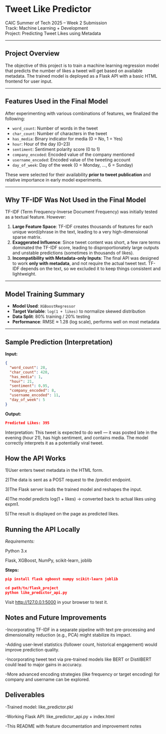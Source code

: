 # Tweet Like Predictor

CAIC Summer of Tech 2025 – Week 2 Submission  
Track: Machine Learning + Development  
Project: Predicting Tweet Likes using Metadata

---

## Project Overview

The objective of this project is to train a machine learning regression model that predicts the number of likes a tweet will get based on available metadata. The trained model is deployed as a Flask API with a basic HTML frontend for user input.

---

## Features Used in the Final Model

After experimenting with various combinations of features, we finalized the following:

- `word_count`: Number of words in the tweet  
- `char_count`: Number of characters in the tweet  
- `has_media`: Binary indicator for media (0 = No, 1 = Yes)  
- `hour`: Hour of the day (0–23)  
- `sentiment`: Sentiment polarity score (0 to 1)  
- `company_encoded`: Encoded value of the company mentioned  
- `username_encoded`: Encoded value of the tweeting account  
- `day_of_week`: Day of the week (0 = Monday, ..., 6 = Sunday)

These were selected for their availability **prior to tweet publication** and relative importance in early model experiments.

---

## Why TF-IDF Was Not Used in the Final Model

TF-IDF (Term Frequency-Inverse Document Frequency) was initially tested as a textual feature. However:

1. **Large Feature Space**: TF-IDF creates thousands of features for each unique word/phrase in the text, leading to a very high-dimensional sparse matrix.  
2. **Exaggerated Influence**: Since tweet content was short, a few rare terms dominated the TF-IDF score, leading to disproportionately large outputs and unstable predictions (sometimes in thousands of likes).
3. **Incompatibility with Metadata-only Inputs**: The final API was designed to work **only with metadata**, and not require the actual tweet text. TF-IDF depends on the text, so we excluded it to keep things consistent and lightweight.

---

## Model Training Summary

- **Model Used**: `XGBoostRegressor`
- **Target Variable**: `log(1 + likes)` to normalize skewed distribution
- **Data Split**: 80% training / 20% testing
- **Performance**: RMSE ≈ 1.28 (log scale), performs well on most metadata

---

## Sample Prediction (Interpretation)

**Input:**

```json
{
  "word_count": 28,
  "char_count": 420,
  "has_media": 1,
  "hour": 21,
  "sentiment": 0.95,
  "company_encoded": 8,
  "username_encoded": 11,
  "day_of_week": 5
}
```
**Output:**
```json
Predicted Likes: 395
```

Interpretation:
This tweet is expected to do well — it was posted late in the evening (hour 21), has high sentiment, and contains media. The model correctly interprets it as a potentially viral tweet.

## How the API Works

1)User enters tweet metadata in the HTML form.

2)The data is sent as a POST request to the /predict endpoint.

3)The Flask server loads the trained model and reshapes the input.

4)The model predicts log(1 + likes) → converted back to actual likes using expm1.

5)The result is displayed on the page as predicted likes.

## Running the API Locally
*Requirements:*

Python 3.x

Flask, XGBoost, NumPy, scikit-learn, joblib

**Steps:**
```json
pip install flask xgboost numpy scikit-learn joblib

cd path/to/flask_project
python like_predictor_api.py
```
Visit http://127.0.0.1:5000 in your browser to test it.

## Notes and Future Improvements

-Incorporating TF-IDF in a separate pipeline with text pre-processing and dimensionality reduction (e.g., PCA) might stabilize its impact.

-Adding user-level statistics (follower count, historical engagement) would improve prediction quality.

-Incorporating tweet text via pre-trained models like BERT or DistilBERT could lead to major gains in accuracy.

-More advanced encoding strategies (like frequency or target encoding) for company and username can be explored.

## Deliverables

-Trained model: like_predictor.pkl

-Working Flask API: like_predictor_api.py + index.html

-This README with feature documentation and improvement notes

